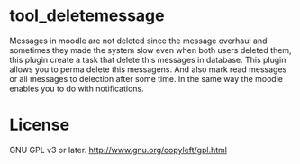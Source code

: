 # tool_deletemessage
Messages in moodle are not deleted since the message overhaul and sometimes they made the system slow even when both users
deleted them, this plugin create a task that delete this messages in database.
This plugin allows you to perma delete this messagens. And also mark read messages or all messages to delection after 
some time. In the same way the moodle enables you to do with notifications.


License
=======

GNU GPL v3 or later. http://www.gnu.org/copyleft/gpl.html
